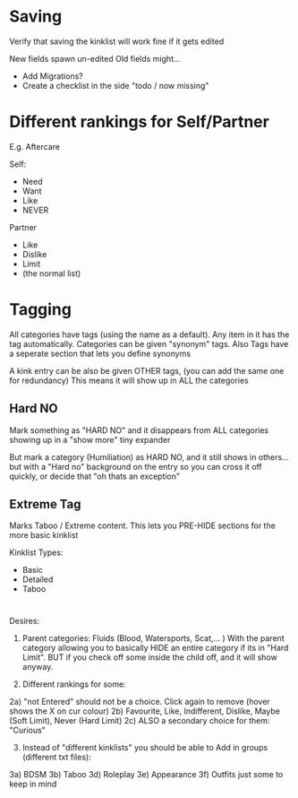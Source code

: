 # Saving

Verify that saving the kinklist will work fine if it gets edited


New fields spawn un-edited
Old fields might...
 * Add Migrations?
 * Create a checklist in the side "todo / now missing"



# Different rankings for Self/Partner

E.g. Aftercare

Self:
 * Need
 * Want
 * Like
 * NEVER

Partner
 * Like
 * Dislike
 * Limit
 * (the normal list)



# Tagging

All categories have tags (using the name as a default). Any item in it has the tag automatically.
Categories can be given "synonym" tags. Also Tags have a seperate section that lets you define synonyms

A kink entry can be also be given OTHER tags, (you can add the same one for redundancy)
This means it will show up in ALL the categories


## Hard NO 
Mark something as "HARD NO" and it disappears from ALL categories
showing up in a "show more" tiny expander

But mark a category (Humiliation) as HARD NO, and it still shows in others...
but with a "Hard no" background on the entry
so you can cross it off quickly, or decide that "oh thats an exception"


## Extreme Tag

Marks Taboo / Extreme content. This lets you PRE-HIDE sections for the more basic kinklist

Kinklist Types:
 * Basic
 * Detailed
 * Taboo


#

Desires:
1. Parent categories:   Fluids  (Blood, Watersports, Scat,... ) With the parent category allowing you to basically HIDE an entire category if its in "Hard Limit".
BUT if you check off some inside the child off, and it will show anyway.

2. Different rankings for some:

2a) "not Entered" should not be a choice. Click again to remove (hover shows the X on cur colour)
2b) Favourite, Like, Indifferent, Dislike, Maybe (Soft Limit), Never (Hard Limit)
2c) ALSO a secondary choice for them: "Curious"

3) Instead of "different kinklists" you should be able to Add in groups (different txt files):

3a) BDSM
3b) Taboo
3d) Roleplay
3e) Appearance
3f) Outfits
just some to keep in mind